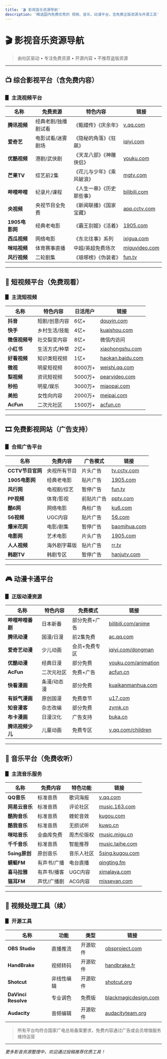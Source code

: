 ```yaml
---
title: '🎬 影视音乐资源导航'
description: '精选国内免费优秀的 视频、音乐、动漫平台，含免费正版资源与开源工具'
---
```


# 🎬 影视音乐资源导航
> 由社区驱动 • 专注免费资源 • 开源内容 • 不推荐盗版资源

---

## 📺 综合影视平台（含免费内容）

### ▋ 主流视频平台
| 名称 | 免费资源 | 特色内容 | 链接 |
|------|----------|----------|------|
| **腾讯视频** | 经典老剧/独播剧试看 | 《甄嬛传》《庆余年》 | [v.qq.com]( https://v.qq.com ) |
| **爱奇艺** | 电影试看/迷雾剧场 | 《隐秘的角落》《狂飙》 | [iqiyi.com]( https://www.iqiyi.com ) |
| **优酷视频** | 港剧/武侠剧 | 《天龙八部》《神雕侠侣》 | [youku.com]( https://www.youku.com ) |
| **芒果TV** | 综艺前2集 | 《花儿与少年》《乘风破浪》 | [mgtv.com]( https://www.mgtv.com ) |
| **哔哩哔哩** | 纪录片/课程 | 《人生一串》《历史那些事》 | [bilibili.com]( https://www.bilibili.com ) |
| **央视频** | 央视节目全免费 | 《新闻联播》《国家宝藏》 | [app.cctv.com]( https://app.cctv.com ) |
| **1905电影网** | 经典老电影 | 《霸王别姬》《活着》 | [1905.com]( https://www.1905.com ) |
| **西瓜视频** | 网络电影 | 《东北往事》系列 | [ixigua.com]( https://www.ixigua.com ) |
| **咪咕视频** | 体育赛事直播 | 中超/英超免费场次 | [miguvideo.com]( https://www.miguvideo.com ) |
| **风行视频** | 二轮剧集 | 《琅琊榜》《伪装者》 | [fun.tv]( https://www.fun.tv ) |

---

## 📱 短视频平台（免费观看）

### ▋ 主流短视频
| 名称 | 特色内容 | 日活用户 | 链接 |
|------|----------|----------|------|
| **抖音** | 短剧/创意内容 | 6亿+ | [douyin.com]( https://www.douyin.com ) |
| **快手** | 乡村生活/技能 | 4亿+ | [kuaishou.com]( https://www.kuaishou.com ) |
| **微信视频号** | 社交裂变内容 | 8亿+ | 微信内访问 |
| **小红书** | 生活方式/种草 | 2亿+ | [xiaohongshu.com]( https://www.xiaohongshu.com ) |
| **好看视频** | 知识类短视频 | 1亿+ | [haokan.baidu.com]( https://haokan.baidu.com ) |
| **微视** | 明星短视频 | 8000万+ | [weishi.qq.com]( https://weishi.qq.com ) |
| **梨视频** | 资讯短视频 | 5000万+ | [pearvideo.com]( https://www.pearvideo.com ) |
| **秒拍** | 明星/娱乐 | 3000万+ | [miaopai.com]( https://www.miaopai.com ) |
| **美拍** | 女性向内容 | 2000万+ | [meipai.com]( https://www.meipai.com ) |
| **AcFun** | 二次元社区 | 1500万+ | [acfun.cn]( https://www.acfun.cn ) |

---

## 🎞️ 免费影视网站（广告支持）

### ▋ 合规广告平台
| 名称 | 免费内容 | 广告模式 | 链接 |
|------|----------|----------|------|
| **CCTV节目官网** | 央视所有节目 | 片头广告 | [tv.cctv.com]( https://tv.cctv.com ) |
| **1905电影网** | 经典老电影 | 贴片广告 | [1905.com]( https://www.1905.com ) |
| **风行网** | 电视剧/综艺 | 暂停广告 | [fun.tv]( https://www.fun.tv ) |
| **PP视频** | 体育/影视 | 前贴片广告 | [pptv.com]( https://www.pptv.com ) |
| **酷6网** | 网络电影 | 角标广告 | [ku6.com]( https://www.ku6.com ) |
| **56视频** | UGC内容 | 贴片广告 | [56.com]( https://www.56.com ) |
| **爆米花网** | 电影/剧集 | 暂停广告 | [baomihua.com]( https://www.baomihua.com ) |
| **电影网** | 艺术电影 | 片头广告 | [1905.com]( https://www.1905.com ) |
| **人人视频** | 海外剧字幕版 | 贴片广告 | [rr.tv]( https://www.rr.tv ) |
| **韩剧TV** | 韩剧专区 | 暂停广告 | [hanjutv.com]( https://www.hanjutv.com ) |

---

## 🎮 动漫卡通平台

### ▋ 正版动漫资源
| 名称 | 特色内容 | 免费模式 | 链接 |
|------|----------|----------|------|
| **哔哩哔哩番剧** | 日本新番 | 部分免费+广告 | [bilibili.com/anime]( https://www.bilibili.com/anime ) |
| **腾讯动漫** | 国漫/日漫 | 前2集免费 | [ac.qq.com]( https://ac.qq.com ) |
| **爱奇艺动漫** | 少儿动画 | 会员+免费专区 | [iqiyi.com/dongman]( https://www.iqiyi.com/dongman ) |
| **优酷动漫** | 经典日漫 | 部分免费 | [youku.com/animation]( https://www.youku.com/animation ) |
| **AcFun** | 二次元社区 | 免费+广告 | [acfun.cn]( https://www.acfun.cn ) |
| **快看漫画** | 条漫/动态漫 | 部分免费 | [kuaikanmanhua.com]( https://www.kuaikanmanhua.com ) |
| **有妖气漫画** | 原创国漫 | 免费章节 | [u17.com]( https://www.u17.com ) |
| **知音漫客** | 杂志改编 | 部分免费 | [zymk.cn]( https://www.zymk.cn ) |
| **布卡漫画** | 日漫汉化 | 广告支持 | [buka.cn]( https://www.buka.cn ) |
| **腾讯视频少儿** | 儿童动画 | 免费专区 | [v.qq.com/children]( https://v.qq.com/children ) |

---

## 🎵 音乐平台（免费收听）

### ▋ 主流音乐服务
| 名称 | 免费内容 | 特色功能 | 链接 |
|------|----------|----------|------|
| **QQ音乐** | 标准音质 | 歌词海报 | [y.qq.com]( https://y.qq.com ) |
| **网易云音乐** | 标准音质 | 评论社区 | [music.163.com]( https://music.163.com ) |
| **酷狗音乐** | 标准音质 | 蝰蛇音效 | [kugou.com]( https://www.kugou.com ) |
| **酷我音乐** | 标准音质 | 无损试听 | [kuwo.cn]( https://www.kuwo.cn ) |
| **咪咕音乐** | 全曲库免费 | 周杰伦版权 | [music.migu.cn]( https://music.migu.cn ) |
| **千千音乐** | 标准音质 | 智能推荐 | [music.taihe.com]( https://music.taihe.com ) |
| **5sing原创** | 原创音乐 | 音乐人社区 | [5sing.kugou.com]( https://5sing.kugou.com ) |
| **蜻蜓FM** | 有声书/广播 | 电台直播 | [qingting.fm]( https://www.qingting.fm ) |
| **喜马拉雅** | 有声书/播客 | UGC内容 | [ximalaya.com]( https://www.ximalaya.com ) |
| **猫耳FM** | 声优/广播剧 | ACG内容 | [missevan.com]( https://www.missevan.com ) |

---

## 🧰 视频处理工具（续）

### ▋ 开源工具
| 名称 | 功能 | 类型 | 链接 |
|------|------|------|------|
| **OBS Studio** | 直播推流 | 开源软件 | [obsproject.com]( https://obsproject.com ) |
| **HandBrake** | 视频转码 | 开源软件 | [handbrake.fr]( https://handbrake.fr ) |
| **Shotcut** | 非线性编辑 | 开源软件 | [shotcut.org]( https://shotcut.org ) |
| **DaVinci Resolve** | 专业调色 | 免费版 | [blackmagicdesign.com]( https://www.blackmagicdesign.com/products/davinciresolve ) |
| **Audacity** | 音频编辑 | 开源软件 | [audacityteam.org]( https://www.audacityteam.org ) |

> 所有平台均符合国家广电总局备案要求，免费内容通过广告或会员增值服务维持运营


---

*更多影音资源整理中，欢迎通过投稿推荐优质工具！*